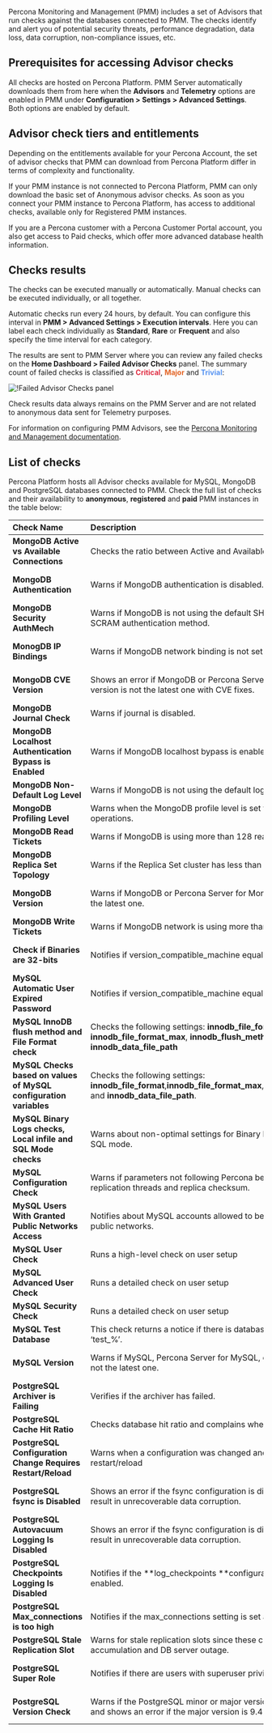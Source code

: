 Percona Monitoring and Management (PMM) includes a set of Advisors that run checks against the databases connected to PMM. The checks identify and alert you of potential security threats, performance degradation, data loss,  data corruption, non-compliance issues, etc. 

## Prerequisites for accessing Advisor checks

All checks are hosted on Percona Platform. PMM Server automatically downloads them from here when the **Advisors** and **Telemetry** options are enabled in PMM under **Configuration > Settings > Advanced Settings**. Both options are enabled by default.

## Advisor check tiers and entitlements
Depending on the entitlements available for your Percona Account, the set of advisor checks that PMM can download from Percona Platform differ in terms of complexity and functionality. 

If your PMM instance is not connected to Percona Platform, PMM can only download the basic set of Anonymous advisor checks. 
As soon as you connect your PMM instance to Percona Platform, has access to additional checks, available only for Registered PMM instances. 

If you are a Percona customer with a Percona Customer Portal account, you also get access to Paid checks, which offer more advanced database health information.
​
## Checks results

The checks can be executed manually or automatically. Manual checks can be executed individually, or all together. 

Automatic checks run every 24 hours, by default. You can configure this interval in **PMM > Advanced Settings > Execution intervals**. Here you can label each check individually as **Standard**, **Rare** or **Frequent** and also specify the time interval for each category.

The results are sent to PMM Server where you can review any failed checks on the **Home Dashboard > Failed Advisor Checks** panel. The summary count of failed checks is classified as <b style="color:#e02f44;">Critical</b>, <b style="color:#e36526;">Major</b> and <b style="color:#5794f2;">Trivial</b>:

![!Failed Advisor Checks panel](_images/PMM_Home_Dashboard_Panels_Failed_Advisors.jpg)

Check results data always remains on the PMM Server and are not related to anonymous data sent for Telemetry purposes.

For information on configuring PMM Advisors, see the [Percona Monitoring and Management documentation](https://www.percona.com/doc/percona-monitoring-and-management/2.x/how-to/advisors.html).

## List of checks 
Percona Platform hosts all Advisor checks available for MySQL, MongoDB and PostgreSQL databases connected to PMM. Check the full list of checks and their availability to **anonymous**, **registered** and **paid** PMM instances in the table below: 

| Check  Name     |  Description |Tier   | 
 |:----------- |:------- |:----------- | 
**MongoDB Active vs Available Connections**|Checks the ratio between Active and Available connections.| Registered, Paid|
|**MongoDB Authentication**|Warns if MongoDB authentication is disabled.| Anonymous, Registered, Paid|
|**MongoDB Security AuthMech**|Warns if MongoDB is not using the default SHA-256 hashing as SCRAM authentication method.|  Paid||
|**MonogDB IP Bindings**|Warns if MongoDB network binding is not set as recommended.| Anonymous, Registered, Paid|
|**MongoDB CVE Version**|Shows an error if MongoDB or Percona Server for MongoDB version is not the latest one with CVE fixes.| Anonymous, Registered, Paid|
|**MongoDB Journal Check**|Warns if journal is disabled.| Registered, Paid|
|**MongoDB Localhost Authentication Bypass is Enabled**| Warns if MongoDB localhost bypass is enabled.| Anonymous, Registered, Paid|
|**MongoDB Non-Default Log Level**|Warns if MongoDB is not using the default log level.| Paid|
|**MongoDB Profiling Level**|Warns when the MongoDB profile level is set to collect data for all operations.| Registered, Paid|
|**MongoDB Read Tickets**|Warns if MongoDB is using more than 128 read tickets.|Paid|
|**MongoDB Replica Set Topology**	|Warns if the Replica Set cluster has less than three members.| Registered, Paid|
|**MongoDB Version**	|Warns if MongoDB or Percona Server for MongoDB version is not the latest one.| Anonymous, Registered, Paid|
|**MongoDB Write Tickets**	|Warns if MongoDB network is using more than 128 write tickets.| Paid|
|  **Check if Binaries are 32-bits**	|Notifies if version_compatible_machine equals i686.| Anonymous, Registered, Paid|
|**MySQL Automatic User Expired Password**	|Notifies if version_compatible_machine equals i686.| Registered, Paid|
|**MySQL InnoDB flush method and File Format check**|Checks the following settings: **innodb_file_format**, **innodb_file_format_max**, **innodb_flush_method** and **innodb_data_file_path**| Registered, Paid|
| **MySQL Checks based on values of MySQL configuration variables**	|Checks the following settings: **innodb_file_format**,**innodb_file_format_max**,**innodb_flush_method** and **innodb_data_file_path**.| Paid|
|**MySQL Binary Logs checks, Local infile and SQL Mode checks**	|Warns about non-optimal settings for Binary Log, Local Infile and SQL mode.| Registered, Paid|
| **MySQL Configuration Check**	|Warns if parameters not following Percona best practices, for infile, replication threads and replica checksum.| Paid|
| **MySQL Users With Granted Public Networks Access**	|Notifies about MySQL accounts allowed to be connected from public networks.| Registered, Paid|
| **MySQL User Check**|Runs a high-level check on user setup| Registered, Paid|
| **MySQL Advanced User Check**	|Runs a detailed check on user setup| Paid|
| **MySQL Security Check** |Runs a detailed check on user setup| Paid|
|**MySQL Test Database**|This check returns a notice if there is database with name ‘test’ or ‘test_%’.| Registered, Paid|
| **MySQL Version**|Warns if MySQL, Percona Server for MySQL, or MariaDB version is not the latest one.| Anonymous, Registered, Paid|
| **PostgreSQL Archiver is Failing**|  Verifies if the archiver has failed.|Paid|
| **PostgreSQL Cache Hit Ratio**| Checks database hit ratio and complains when this is too low.|Paid|
| **PostgreSQL Configuration Change Requires Restart/Reload**| Warns when a configuration was changed and requires a server restart/reload|Registered, Paid|
| **PostgreSQL fsync is Disabled**| Shows an error if the fsync configuration is disabled, as this can result in unrecoverable data corruption.|Anonymous, Registered, Paid|
| **PostgreSQL Autovacuum Logging Is Disabled**| Shows an error if the fsync configuration is disabled, as this can result in unrecoverable data corruption.|Paid|
| **PostgreSQL Checkpoints Logging Is Disabled**|Notifies if the **log_checkpoints **configuration option is not enabled.|Paid|
|**PostgreSQL Max_connections is too high**|Notifies if the max_connections setting is set above 300.|Anonymous, Registered, Paid|
| **PostgreSQL Stale Replication Slot**|Warns for stale replication slots since these can lead to WAL file accumulation and DB server outage.|Paid|
| **PostgreSQL Super Role** |Notifies if there are users with superuser privileges.|Anonymous, Registered, Paid|
| **PostgreSQL Version Check**| Warns if the PostgreSQL minor or major versions are not the latest, and shows an error if the major version is 9.4 or older.|Anonymous, Registered, Paid|
